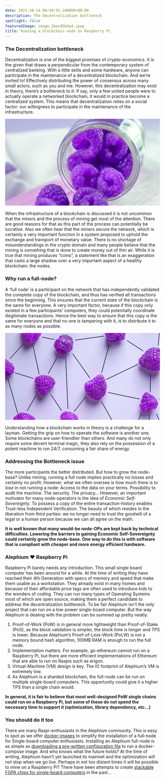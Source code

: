 ```yaml
---
date: 2021-10-14 09:59:55.248000+00:00
description: The Decentralization bottleneck
spotlight: false
featuredImage: image_2bac85bda4.jpeg
title: Running a blockchain node on Raspberry Pi
---
```


### The Decentralization bottleneck

Decentralization is one of the biggest promises of crypto-economics. It is the given that draws a perpendicular from the contemporary system of centralized banking. With a little skills and some hardware, anyone can participate in the maintenance of a decentralized blockchain. And we’re invited to! Effectively distributing the power of consensus across many small actors, such as you and me. However, this decentralization may exist in theory, there’s a bottleneck to it: if say, only a few united people were to actually operate a networked blockchain, it would in practice become a centralized system. This means that decentralization relies on a social factor: our willingness to participate in the maintenance of the infrastructure.

![](image_0404186107.jpg)

When the infrastructure of a blockchain is discussed it is not uncommon that the miners and the process of mining get most of the attention. There are good reasons for that as this part of the process can potentially be lucrative. Also we often hear that the miners secure the network, which is certainly a very important function in a system proposed to uphold the exchange and transport of monetary value. There is no shortage of misunderstandings in the crypto domain and many people believe that the mining is something that is done to create money out of thin air. While it is true that mining produces “coins”, a statement like that is an exaggeration that casts a large shadow over a very important aspect of a healthy blockchain: the nodes.

### Why run a full-node?

A ‘full node’ is a participant on the network that has independently validated the complete copy of the blockchain, and thus has verified all transactions since the beginning. This ensures that the current state of the blockchain is the same for everyone. A very important factor, because if this copy only existed in a few participants’ computers, they could potentially coordinate illegitimate transactions. Hence the best way to ensure that this copy is the same for everyone and that no one is tampering with it, is to distribute it to as many nodes as possible.

![](image_769ac785e8.jpg)

Understanding how a blockchain works in theory is a challenge for a layman. Getting the grip on how to operate the software is another one. Some blockchains are user-friendlier than others. And many do not only require some decent terminal magic, they also rely on the possession of a potent machine to run 24/7, consuming a fair share of energy.

### Addressing the Bottleneck issue

The more participants the better distributed. But how to grow the node-base? Unlike mining, running a full node implies practically no losses and certainly no profit. However, what we often oversee is how much there is to _lose_ in not running a node: Access to the data on your terms. Possibility to audit the machine. The security. The privacy… However, an important motivator for many node-operators is the idea of _Economic Self-Sovereignty_. To possess a copy of the entire transaction-history enables Trust-less Independent Verification. The beauty of which resides in the liberation from third parties: we no longer need to trust the goodwill of a legal or a human person because we can all agree on the math.

**It is well known that many would-be node-OPs are kept back by technical difficulties. Lowering the barriers to gaining Economic Self-Sovereignty could certainly grow the node-base. One way to do this is with software that is compliant with cheaper and more energy efficient hardware.**

### Alephium ❤ Raspberry Pi

Raspberry Pi barely needs any introduction. This small single board computer has been around for a while. At the time of writing they have reached their 4th Generation with specs of memory and speed that make them usable as a workstation. They already exist in many homes and because of their affordable price tags are often used to introduce kids to the wonders of coding. They can run many types of Operating Systems most of which are open source, making them a perfect candidate to address the decentralization bottleneck. To be fair Alephium isn’t the only project that can run on a low-power single-board computer. But the way Alephium is dealing with the problem can be summed up pretty neatly:

1.  Proof-of-Work (PoW) is in general more lightweight than Proof-of-Stake (PoS), as the block validation is simpler, the block time is longer and TPS is lower. Because Alephium’s Proof-of-Less-Work (PoLW) is not a memory bound hash algorithm, 100MB RAM is enough to run the full node.
2.  Implementation matters. For example, go-ethereum cannot run on a Raspberry Pi, but there are more efficient implementations of Ethereum that are able to run on Raspis such as erigon.
3.  Virtual-Machine (VM) design is key. The IO footprint of Alephium’s VM is extremely low.
4.  As Alephium is a sharded blockchain, the full-node can be run on multiple single-board computers. This opportunity could give it a higher TPS than a single chain would.

**In general, it is fair to believe that most well-designed PoW single chains could run on a Raspberry Pi, but some of these do not spend the necessary time to support it (optimization, library dependency, etc…)**

### You should do it too

There are many Raspi-enthusiasts in the Alephium community. This is easy to spot as we offer <a href="https://hub.docker.com/r/alephium/alephium/" class="markup--anchor markup--p-anchor" data-href="https://hub.docker.com/r/alephium/alephium/" rel="noopener" target="_blank">docker-images</a> to simplify the installation of a full-node for Single-board computer enthusiasts. Installing an Alephium full-node is as simple as <a href="https://github.com/alephium/alephium/wiki/Full-node-on-raspberry-pi" class="markup--anchor markup--p-anchor" data-href="https://github.com/alephium/alephium/wiki/Full-node-on-raspberry-pi" rel="noopener" target="_blank">downloading a pre-written configuration file</a> to run a docker-compose image. And who knows what the future holds? At the time of writing, Alephium hasn’t yet launched its mainnet and the optimization will not stop when we go live. Perhaps in not too distant times it will be possible to mine on a Raspberry Pi? There have been attempts to create <a href="https://www.kickstarter.com/projects/1962283735/novapi-np01-a-stackable-virtex-5-fpga-hat-for-raspberry-pi?ref=9orwd6&amp;token=9a03bf4e" class="markup--anchor markup--p-anchor" data-href="https://www.kickstarter.com/projects/1962283735/novapi-np01-a-stackable-virtex-5-fpga-hat-for-raspberry-pi?ref=9orwd6&amp;token=9a03bf4e" rel="noopener" target="_blank">stackable FGPA chips for single-board computers</a> in the past…

